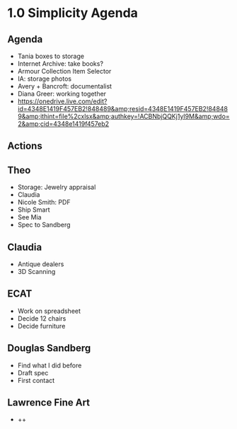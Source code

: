 # 1.0 Simplicity Agenda

## Agenda

* Tania boxes to storage
* Internet Archive: take books?
* Armour Collection Item Selector
* IA: storage photos
* Avery + Bancroft: documentalist
* Diana Greer: working together
* https://onedrive.live.com/edit?id=4348E1419F457EB2!848489&amp;resid=4348E1419F457EB2!848489&amp;ithint=file%2cxlsx&amp;authkey=!ACBNbjQQKj1yI9M&amp;wdo=2&amp;cid=4348e1419f457eb2


## Actions

## Theo

* Storage: Jewelry appraisal
* Claudia
* Nicole Smith: PDF
* Ship Smart
* See Mia
* Spec to Sandberg

## Claudia

* Antique dealers
* 3D Scanning

## ECAT

* Work on spreadsheet
* Decide 12 chairs
* Decide furniture

## Douglas Sandberg

* Find what I did before
* Draft spec
* First contact

## Lawrence Fine Art

* ++
